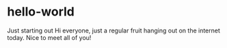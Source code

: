 # hello-world
Just starting out
Hi everyone, just a regular fruit hanging out on the internet today. Nice to meet all of you!
